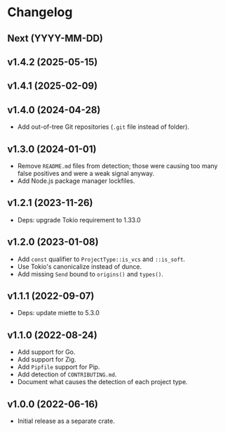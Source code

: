 # Changelog

## Next (YYYY-MM-DD)

## v1.4.2 (2025-05-15)

## v1.4.1 (2025-02-09)

## v1.4.0 (2024-04-28)

- Add out-of-tree Git repositories (`.git` file instead of folder).

## v1.3.0 (2024-01-01)

- Remove `README.md` files from detection; those were causing too many false positives and were a weak signal anyway.
- Add Node.js package manager lockfiles.

## v1.2.1 (2023-11-26)

- Deps: upgrade Tokio requirement to 1.33.0

## v1.2.0 (2023-01-08)

- Add `const` qualifier to `ProjectType::is_vcs` and `::is_soft`.
- Use Tokio's canonicalize instead of dunce.
- Add missing `Send` bound to `origins()` and `types()`.

## v1.1.1 (2022-09-07)

- Deps: update miette to 5.3.0

## v1.1.0 (2022-08-24)

- Add support for Go.
- Add support for Zig.
- Add `Pipfile` support for Pip.
- Add detection of `CONTRIBUTING.md`.
- Document what causes the detection of each project type.

## v1.0.0 (2022-06-16)

- Initial release as a separate crate.
